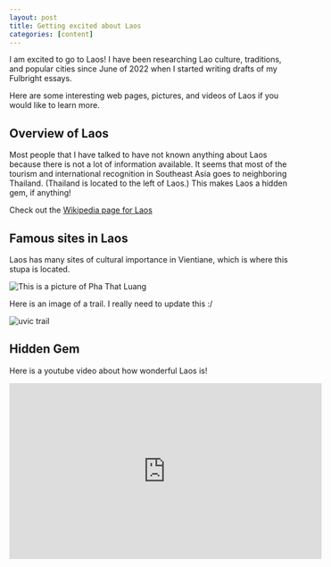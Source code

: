```yaml
---
layout: post
title: Getting excited about Laos
categories: [content]
---
```

I am excited to go to Laos! I have been researching Lao culture, traditions, and popular cities since June of 2022 when I started writing drafts of my Fulbright essays. 

Here are some interesting web pages, pictures, and videos of Laos if you would like to learn more. 

## Overview of Laos

Most people that I have talked to have not known anything about Laos because there is not a lot of information available. It seems that most of the tourism and international recognition in Southeast Asia goes to neighboring Thailand. (Thailand is located to the left of Laos.) This makes Laos a hidden gem, if anything!

Check out the [Wikipedia page for Laos](https://en.wikipedia.org/wiki/Laos)


## Famous sites in Laos

Laos has many sites of cultural importance in Vientiane, which is where this stupa is located.  

![This is a picture of Pha That Luang](https://upload.wikimedia.org/wikipedia/commons/thumb/b/b6/Pha_That_Luang%2C_Vientiane%2C_Laos.jpg/440px-Pha_That_Luang%2C_Vientiane%2C_Laos.jpg)


Here is an image of a trail. I really need to update this :/

![uvic trail](https://lh3.googleusercontent.com/pw/AJFCJaUSFlr2vT41NxKbPJc8heUUJfhbsPfHGlhEEwBJ4OQlL-pjYXOHK2wDQnlwOVVaQeXBqbt6R08L0PRCt9yBI4wd47tL7hn0oSGmvQsVgqzPLZaxGGAZrQR_0GaWvAKmQfQhOD1InB_DWJpZgyAflYabhw=w1184-h1578-s-no)


## Hidden Gem

Here is a youtube video about how wonderful Laos is!

<iframe width="560" height="315" src="https://www.youtube.com/embed/QRh0asDFIX4" title="YouTube video player" frameborder="0" allow="accelerometer; autoplay; clipboard-write; encrypted-media; gyroscope; picture-in-picture; web-share" allowfullscreen></iframe>

